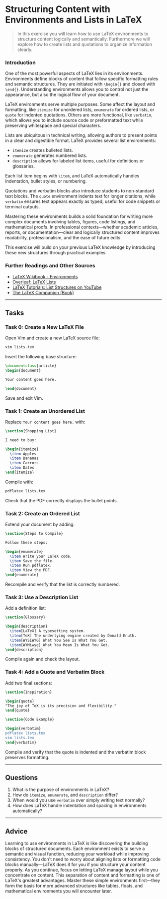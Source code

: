 <!---
{
  "id": "71450eb9-b69b-45e9-8a43-8bc0fae963d1",
  "depends_on": ["00650b50-14de-471d-a347-246f47ffadde"],
  "author": "Stephan Bökelmann",
  "first_used": "2025-06-02",
  "keywords": ["LaTeX", "environments", "lists", "vim", "compilation"]
}
--->

# Structuring Content with Environments and Lists in LaTeX

> In this exercise you will learn how to use LaTeX environments to structure content logically and semantically. Furthermore we will explore how to create lists and quotations to organize information clearly.

### Introduction

One of the most powerful aspects of LaTeX lies in its environments. Environments define blocks of content that follow specific formatting rules and semantic structures. They are initiated with `\begin{}` and closed with `\end{}`. Understanding environments allows you to control not just the appearance, but also the logical flow of your document.

LaTeX environments serve multiple purposes. Some affect the layout and formatting, like `itemize` for unordered lists, `enumerate` for ordered lists, or `quote` for indented quotations. Others are more functional, like `verbatim`, which allows you to include source code or preformatted text while preserving whitespace and special characters.

Lists are ubiquitous in technical writing, allowing authors to present points in a clear and digestible format. LaTeX provides several list environments:

* `itemize` creates bulleted lists.
* `enumerate` generates numbered lists.
* `description` allows for labeled list items, useful for definitions or glossaries.

Each list item begins with `\item`, and LaTeX automatically handles indentation, bullet styles, or numbering.

Quotations and verbatim blocks also introduce students to non-standard text blocks. The `quote` environment indents text for longer citations, while `verbatim` ensures text appears exactly as typed, useful for code snippets or terminal outputs.

Mastering these environments builds a solid foundation for writing more complex documents involving tables, figures, code listings, and mathematical proofs. In professional contexts—whether academic articles, reports, or documentation—clear and logically structured content improves readability, professionalism, and the ease of future edits.

This exercise will build on your previous LaTeX knowledge by introducing these new structures through practical examples.

### Further Readings and Other Sources

* [LaTeX Wikibook - Environments](https://en.wikibooks.org/wiki/LaTeX/Environments)
* [Overleaf: LaTeX Lists](https://www.overleaf.com/learn/latex/Lists)
* [LaTeX Tutorials: List Structures on YouTube](https://www.youtube.com/watch?v=zF3-_9B7b58)
* [The LaTeX Companion (Book)](https://doi.org/10.1007/978-3-319-27232-5)

---

## Tasks

### Task 0: Create a New LaTeX File

Open Vim and create a new LaTeX source file:

```bash
vim lists.tex
```

Insert the following base structure:

```latex
\documentclass{article}
\begin{document}

Your content goes here.

\end{document}
```

Save and exit Vim.

### Task 1: Create an Unordered List

Replace `Your content goes here.` with:

```latex
\section{Shopping List}

I need to buy:

\begin{itemize}
  \item Apples
  \item Bananas
  \item Carrots
  \item Dates
\end{itemize}
```

Compile with:

```bash
pdflatex lists.tex
```

Check that the PDF correctly displays the bullet points.

### Task 2: Create an Ordered List

Extend your document by adding:

```latex
\section{Steps to Compile}

Follow these steps:

\begin{enumerate}
  \item Write your LaTeX code.
  \item Save the file.
  \item Run pdflatex.
  \item View the PDF.
\end{enumerate}
```

Recompile and verify that the list is correctly numbered.

### Task 3: Use a Description List

Add a definition list:

```latex
\section{Glossary}

\begin{description}
  \item[LaTeX] A typesetting system.
  \item[TeX] The underlying engine created by Donald Knuth.
  \item[WYSIWYG] What You See Is What You Get.
  \item[WYMiwyg] What You Mean Is What You Get.
\end{description}
```

Compile again and check the layout.

### Task 4: Add a Quote and Verbatim Block

Add two final sections:

```latex
\section{Inspiration}

\begin{quote}
"The joy of TeX is its precision and flexibility."
\end{quote}

\section{Code Example}

\begin{verbatim}
pdflatex lists.tex
vim lists.tex
\end{verbatim}
```

Compile and verify that the quote is indented and the verbatim block preserves formatting.

---

## Questions

1. What is the purpose of environments in LaTeX?
2. How do `itemize`, `enumerate`, and `description` differ?
3. When would you use `verbatim` over simply writing text normally?
4. How does LaTeX handle indentation and spacing in environments automatically?

---

## Advice

Learning to use environments in LaTeX is like discovering the building blocks of structured documents. Each environment exists to serve a semantic and visual function, reducing your workload while improving consistency. You don't need to worry about aligning lists or formatting code blocks manually—LaTeX does it for you if you structure your content properly. As you continue, focus on letting LaTeX manage layout while you concentrate on content. This separation of content and formatting is one of LaTeX's greatest advantages. Master these simple environments first—they form the basis for more advanced structures like tables, floats, and mathematical environments you will encounter later.
